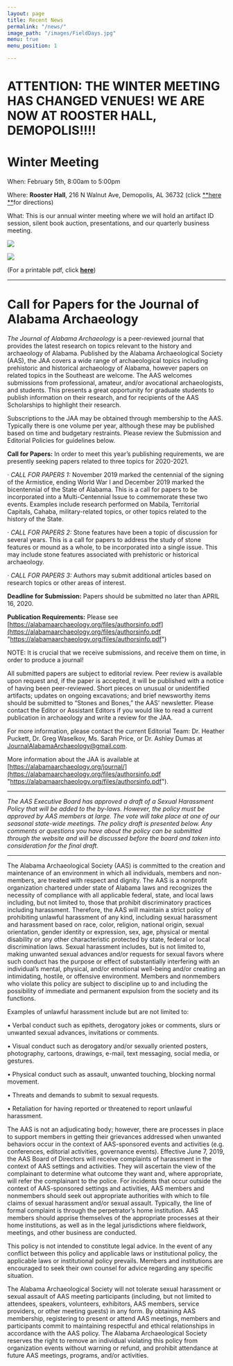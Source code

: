 ```yaml
---
layout: page
title: Recent News
permalink: "/news/"
image_path: "/images/FieldDays.jpg"
menu: true
menu_position: 1

---
```

# ATTENTION: THE WINTER MEETING HAS CHANGED VENUES! WE ARE NOW AT ROOSTER HALL, DEMOPOLIS!!!!

# Winter Meeting

When: February 5th, 8:00am to 5:00pm

Where: **Rooster Hall**, 216 N Walnut Ave, Demopolis, AL 36732 (click [**here **](https://goo.gl/maps/mWivDfurA3gitiTQA)for directions)

What: This is our annual winter meeting where we will hold an artifact ID session, silent book auction, presentations, and our quarterly business meeting.

![](/uploads/2022-winter-flyer-final_page_1.jpg)

![](/uploads/2022-winter-flyer-final_page_2.jpg)

(For a printable pdf, click [**here**](/uploads/2022-aas-winter-meeting-flyer.pdf "2022 Winter Meeting Information"))

***

# Call for Papers for the Journal of Alabama Archaeology

_The Journal of Alabama Archaeology_ is a peer-reviewed journal that provides the latest research on topics relevant to the history and archaeology of Alabama. Published by the Alabama Archaeological Society (AAS), the JAA covers a wide range of archaeological topics including prehistoric and historical archaeology of Alabama, however papers on related topics in the Southeast are welcome. The AAS welcomes submissions from professional, amateur, and/or avocational archaeologists, and students. This presents a great opportunity for graduate students to publish information on their research, and for recipients of the AAS Scholarships to highlight their research.

Subscriptions to the JAA may be obtained through membership to the AAS. Typically there is one volume per year, although these may be published based on time and budgetary restraints. Please review the Submission and Editorial Policies for guidelines below.

**Call for Papers:** In order to meet this year’s publishing requirements, we are presently seeking papers related to three topics for 2020-2021.

· _CALL FOR PAPERS 1:_ November 2019 marked the centennial of the signing of the Armistice, ending World War I and December 2019 marked the bicentennial of the State of Alabama. This is a call for papers to be incorporated into a Multi-Centennial Issue to commemorate these two events. Examples include research performed on Mabila, Territorial Capitals, Cahaba, military-related topics, or other topics related to the history of the State.

· _CALL FOR PAPERS 2:_ Stone features have been a topic of discussion for several years. This is a call for papers to address the study of stone features or mound as a whole, to be incorporated into a single issue. This may include stone features associated with prehistoric or historical archaeology.

· _CALL FOR PAPERS 3:_ Authors may submit additional articles based on research topics or other areas of interest.

**Deadline for Submission:** Papers should be submitted no later than APRIL 16, 2020.

**Publication Requirements:** Please see [https://alabamaarchaeology.org/files/authorsinfo.pdf](https://alabamaarchaeology.org/files/authorsinfo.pdf "https://alabamaarchaeology.org/files/authorsinfo.pdf")

NOTE: It is crucial that we receive submissions, and receive them on time, in order to produce a journal!

All submitted papers are subject to editorial review. Peer review is available upon request and, if the paper is accepted, it will be published with a notice of having been peer-reviewed. Short pieces on unusual or unidentified artifacts; updates on ongoing excavations; and brief newsworthy items should be submitted to “Stones and Bones,” the AAS’ newsletter. Please contact the Editor or Assistant Editors if you would like to read a current publication in archaeology and write a review for the JAA.

For more information, please contact the current Editorial Team: Dr. Heather Puckett, Dr. Greg Waselkov, Ms. Sarah Price, or Dr. Ashley Dumas at [JournalAlabamaArchaeology@gmail.com](mailto:JournalAlabamaArchaeology@gmail.com).

More information about the JAA is available at [https://alabamaarchaeology.org/journal/](https://alabamaarchaeology.org/files/authorsinfo.pdf "https://alabamaarchaeology.org/files/authorsinfo.pdf").

***

_The AAS Executive Board has approved a draft of a Sexual Harassment Policy that will be added to the by-laws. However, the policy must be approved by AAS members at large. The vote will take place at one of our seasonal state-wide meetings. The policy draft is presented below. Any comments or questions you have about the policy can be submitted through the website and will be discussed before the board and taken into consideration for the final draft._

***

The Alabama Archaeological Society (AAS) is committed to the creation and maintenance of an environment in which all individuals, members and non-members, are treated with respect and dignity. The AAS is a nonprofit organization chartered under state of Alabama laws and recognizes the necessity of compliance with all applicable federal, state, and local laws including, but not limited to, those that prohibit discriminatory practices including harassment. Therefore, the AAS will maintain a strict policy of prohibiting unlawful harassment of any kind, including sexual harassment and harassment based on race, color, religion, national origin, sexual orientation, gender identity or expression, sex, age, physical or mental disability or any other characteristic protected by state, federal or local discrimination laws. Sexual harassment includes, but is not limited to, making unwanted sexual advances and/or requests for sexual favors where such conduct has the purpose or effect of substantially interfering with an individual’s mental, physical, and/or emotional well-being and/or creating an intimidating, hostile, or offensive environment. Members and nonmembers who violate this policy are subject to discipline up to and including the possibility of immediate and permanent expulsion from the society and its functions.

Examples of unlawful harassment include but are not limited to:

• Verbal conduct such as epithets, derogatory jokes or comments, slurs or unwanted sexual advances, invitations or comments.

• Visual conduct such as derogatory and/or sexually oriented posters, photography, cartoons, drawings, e-mail, text messaging, social media, or gestures.

• Physical conduct such as assault, unwanted touching, blocking normal movement.

• Threats and demands to submit to sexual requests.

• Retaliation for having reported or threatened to report unlawful harassment.

The AAS is not an adjudicating body; however, there are processes in place to support members in getting their grievances addressed when unwanted behaviors occur in the context of AAS-sponsored events and activities (e.g. conferences, editorial activities, governance events). Effective June 7, 2019, the AAS Board of Directors will receive complaints of harassment in the context of AAS settings and activities. They will ascertain the view of the complainant to determine what outcome they want and, where appropriate, will refer the complainant to the police. For incidents that occur outside the context of AAS-sponsored settings and activities, AAS members and nonmembers should seek out appropriate authorities with which to file claims of sexual harassment and/or sexual assault. Typically, the line of formal complaint is through the perpetrator’s home institution. AAS members should apprise themselves of the appropriate processes at their home institutions, as well as in the legal jurisdictions where fieldwork, meetings, and other business are conducted.

This policy is not intended to constitute legal advice. In the event of any conflict between this policy and applicable laws or institutional policy, the applicable laws or institutional policy prevails. Members and institutions are encouraged to seek their own counsel for advice regarding any specific situation.

The Alabama Archaeological Society will not tolerate sexual harassment or sexual assault of AAS meeting participants (including, but not limited to attendees, speakers, volunteers, exhibitors, AAS members, service providers, or other meeting guests) in any form. By obtaining AAS membership, registering to present or attend AAS meetings, members and participants commit to maintaining respectful and ethical relationships in accordance with the AAS policy. The Alabama Archaeological Society reserves the right to remove an individual violating this policy from organization events without warning or refund, and prohibit attendance at future AAS meetings, programs, and/or activities.